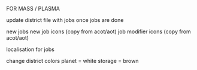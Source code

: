 FOR MASS / PLASMA

update district file with jobs once jobs are done

new jobs
new job icons (copy from acot/aot)
job modifier icons (copy from acot/aot)

localisation for jobs

change district colors
    planet = white
    storage = brown

